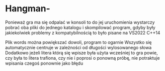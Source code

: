 # Hangman-
Ponieważ gra ma się odpalać w konsoli to do jej uruchomienia wystarczy pobrać oba pliki do jednego katalogu i skompilować program, gdyby były jakiekolwiek problemy z kompatybilnością to było pisane na VS2022 C++14

Plik words można powiększać dowoli, program to ogarnie
Wszystko się automatycznie centruje w zależności od długości wylosowanego słowa
Dodatkowo jeżeli litera którą się wpisze była użyta wcześniej to gra powie, czy była to litera trafiona, czy nie i poprosi o ponowną próbę, nie potraktuje wpisania czegoś ponownie jako błędu
